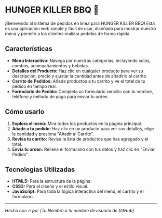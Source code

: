 # HUNGER KILLER BBQ 🍔

¡Bienvenido al sistema de pedidos en línea para HUNGER KILLER BBQ! Esta es una aplicación web simple y fácil de usar, diseñada para mostrar nuestro menú y permitir a los clientes realizar pedidos de forma rápida.

## Características

- **Menú Interactivo:** Navega por nuestras categorías, incluyendo solos, combos, acompañamientos y bebidas.
- **Detalles del Producto:** Haz clic en cualquier producto para ver su descripción, precio y ajustar la cantidad antes de añadirlo al carrito.
- **Carrito de Pedidos:** Añade productos a tu carrito y ve el total de tu pedido en tiempo real.
- **Formulario de Pedido:** Completa un formulario sencillo con tu nombre, teléfono y método de pago para enviar tu orden.

## Cómo usarlo

1.  **Explora el menú:** Mira todos los productos en la página principal.
2.  **Añade a tu pedido:** Haz clic en un producto para ver sus detalles, elige la cantidad y presiona "Añadir al Carrito".
3.  **Revisa tu carrito:** Revisa la lista de productos que has agregado y el total.
4.  **Envía tu orden:** Rellena el formulario con tus datos y haz clic en "Enviar Pedido".

## Tecnologías Utilizadas

- **HTML5:** Para la estructura de la página.
- **CSS3:** Para el diseño y el estilo visual.
- **JavaScript:** Para toda la lógica interactiva del menú, el carrito y el formulario.

---
_Hecho con 🔥 por [Tu Nombre o tu nombre de usuario de GitHub]_
